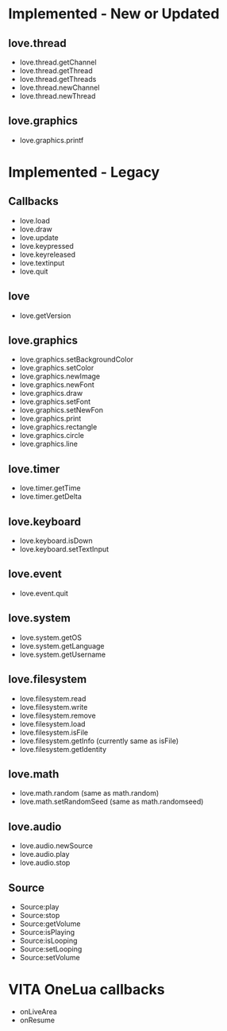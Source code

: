 # Implemented - New or Updated

## love.thread

- love.thread.getChannel
- love.thread.getThread
- love.thread.getThreads
- love.thread.newChannel
- love.thread.newThread

## love.graphics

- love.graphics.printf

# Implemented - Legacy

## Callbacks

- love.load
- love.draw
- love.update
- love.keypressed
- love.keyreleased
- love.textinput
- love.quit

## love

- love.getVersion

## love.graphics

- love.graphics.setBackgroundColor
- love.graphics.setColor
- love.graphics.newImage
- love.graphics.newFont
- love.graphics.draw
- love.graphics.setFont
- love.graphics.setNewFon
- love.graphics.print
- love.graphics.rectangle
- love.graphics.circle
- love.graphics.line

## love.timer

- love.timer.getTime
- love.timer.getDelta

## love.keyboard

- love.keyboard.isDown
- love.keyboard.setTextInput

## love.event

- love.event.quit

## love.system

- love.system.getOS
- love.system.getLanguage
- love.system.getUsername

## love.filesystem

- love.filesystem.read
- love.filesystem.write
- love.filesystem.remove
- love.filesystem.load
- love.filesystem.isFile
- love.filesystem.getInfo (currently same as isFile)
- love.filesystem.getIdentity

## love.math

- love.math.random (same as math.random)
- love.math.setRandomSeed (same as math.randomseed)

## love.audio

- love.audio.newSource
- love.audio.play
- love.audio.stop

## Source

- Source:play
- Source:stop
- Source:getVolume
- Source:isPlaying
- Source:isLooping
- Source:setLooping
- Source:setVolume

# VITA OneLua callbacks

- onLiveArea
- onResume
